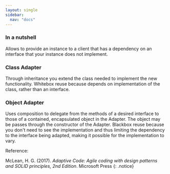 ```yaml
---
layout: single
sidebar:
  nav: "docs"
---
```


### In a nutshell

Allows to provide an instance to a client that has a dependency on an interface that your instance does not implement.

### Class Adapter

Through inheritance you extend the class needed to implement the new functionality. Whitebox reuse because depends on implementation of the class, rather than an interface.

### Object Adapter

Uses composition to delegate from the methods of a desired interface to those of a contained, encapsulated object in the Adapter. The object may be passes through the constructor of the Adapter. Blackbox reuse because you don't need to see the implementation and thus limiting the dependency to the interface being adapted, making it possible for the implementation to vary.

[](https://refactoring.guru/design-patterns/adapter/csharp/example)

Reference:

McLean, H. G. (2017). *Adaptive Code: Agile coding with design patterns and SOLID principles, 2nd Edition*. Microsoft Press
{: .notice}


